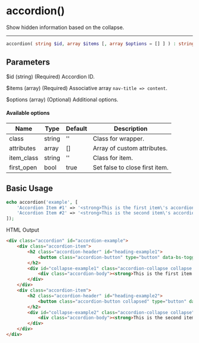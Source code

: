 # accordion()

Show hidden information based on the collapse.

---

```php {.function-name}
accordion( string $id, array $items [, array $options = [] ] ) : string
```

## Parameters

$id (string) (Required) Accordion ID.

$items (array) (Required) Associative array `nav-title => content`.

$options (array) (Optional) Additional options.

#### Available options

| Name       | Type   | Default | Description                    |
|------------|--------|---------|--------------------------------|
| class      | string | ''      | Class for wrapper.             |
| attributes | array  | []      | Array of custom attributes.    |
| item_class | string | ''      | Class for item.                |
| first_open | bool   | true    | Set false to close first item. |

## Basic Usage

```php
echo accordion('example', [
    'Accordion Item #1' => '<strong>This is the first item\'s accordion body.</strong>',
    'Accordion Item #2' => '<strong>This is the second item\'s accordion body.</strong>',
]);
```

<span class="html-output-title">HTML Output</span>

```html {.html-output}
<div class="accordion" id="accordion-example">
    <div class="accordion-item">
        <h2 class="accordion-header" id="heading-example1">
            <button class="accordion-button" type="button" data-bs-toggle="collapse" data-bs-target="#collapse-example1" aria-expanded="true" aria-controls="collapse-example1">Accordion Item #1</button>
        </h2>
        <div id="collapse-example1" class="accordion-collapse collapse show" aria-labelledby="heading-example1" data-bs-parent="#accordion-example">
            <div class="accordion-body"><strong>This is the first item's accordion body.</strong></div>
        </div>
    </div>
    <div class="accordion-item">
        <h2 class="accordion-header" id="heading-example2">
            <button class="accordion-button collapsed" type="button" data-bs-toggle="collapse" data-bs-target="#collapse-example2" aria-expanded="true" aria-controls="collapse-example2">Accordion Item #2</button>
        </h2>
        <div id="collapse-example2" class="accordion-collapse collapse" aria-labelledby="heading-example2" data-bs-parent="#accordion-example">
            <div class="accordion-body"><strong>This is the second item's accordion body.</strong></div>
        </div>
    </div>
</div>
```
